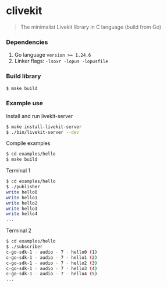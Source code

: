 # clivekit

> The minimalist Livekit library in C language (build from Go)

### Dependencies

1. Go language `version >= 1.24.6`
2. Linker flags: `-lsoxr -lopus -lopusfile`

### Build library

```bash
$ make build
```

### Example use

Install and run livekit-server
```bash
$ make install-livekit-server
$ ./bin/livekit-server --dev
```

Compile examples
```bash
$ cd examples/hello
$ make build
```

Terminal 1
```bash
$ cd examples/hello
$ ./publisher
write hello0
write hello1
write hello2
write hello3
write hello4
...
```

Terminal 2
```bash
$ cd examples/hello
$ ./subscriber
c-go-sdk-1 - audio - 7 - hello0 (1)
c-go-sdk-1 - audio - 7 - hello1 (2)
c-go-sdk-1 - audio - 7 - hello2 (3)
c-go-sdk-1 - audio - 7 - hello3 (4)
c-go-sdk-1 - audio - 7 - hello4 (5)
...
```
